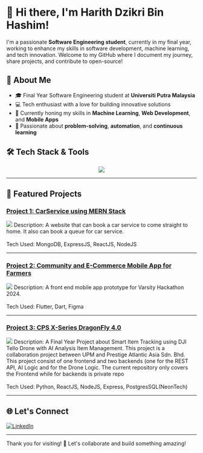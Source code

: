 

# 👋 Hi there, I'm Harith Dzikri Bin Hashim!

I'm a passionate **Software Engineering student**, currently in my final year, working to enhance my skills in software development, machine learning, and tech innovation. Welcome to my GitHub where I document my journey, share projects, and contribute to open-source!

## 🚀 About Me
- 🎓 Final Year Software Engineering student at **Universiti Putra Malaysia**
- 💻 Tech enthusiast with a love for building innovative solutions
- 🌱 Currently honing my skills in **Machine Learning**, **Web Development**, and **Mobile Apps**
- 🎯 Passionate about **problem-solving**, **automation**, and **continuous learning**


## 🛠️ Tech Stack & Tools
<p align="center">
  <a href="https://skillicons.dev">
    <img src="https://skillicons.dev/icons?i=js,html,css,bootstrap,dart,eclipse,express,figma,firebase,flutter,git,java,jquery,laravel,mongodb,mysql,nodejs,npm,php,postman,py,sass,vscode" />
  </a>
</p>

---

## 🌟 Featured Projects

### [Project 1: CarService using MERN Stack](https://github.com/AniqSafr/JomServis)
<img src="https://skillicons.dev/icons?i=js,mongodb,express,react,nodejs" /> 
Description: A website that can book a car service to come straight to home. It also can book a queue for car service. <br></br>
Tech Used: MongoDB, ExpressJS, ReactJS, NodeJS

---

### [Project 2: Community and E-Commerce Mobile App for Farmers](https://github.com/aidilaqif/growhub)
<img src="https://skillicons.dev/icons?i=dart,flutter,firebase" />  
Description: A front end mobile app prototype for Varsity Hackathon 2024. <br></br>
Tech Used: Flutter, Dart, Figma 

---

### [Project 3: CPS X-Series DragonFly 4.0](https://github.com/dzker/CPS-X-4.0_Frontend)
<img src="https://skillicons.dev/icons?i=python,react,nodejs,express,postgres" />  
Description: A Final Year Project about Smart Item Tracking using DJI Tello Drone with AI Analysis Item Management. This project is a collaboration project between UPM and Prestige Atlantic Asia Sdn. Bhd. This project consist of one frontend and two backends (one for the REST API, AI Logic and for the Drone Logic. The current repository only covers the Frontend while for backends is private repo <br></br>
Tech Used: Python, ReactJS, NodeJS, Express, PostgresSQL(NeonTech)

---

## 🌐 Let's Connect
[![LinkedIn](https://img.shields.io/badge/LinkedIn-Harith_Dzikri-blue?logo=linkedin)](https://www.linkedin.com/in/harith-dzikri-4a5a30213/)

---

Thank you for visiting! 🚀 Let's collaborate and build something amazing!
